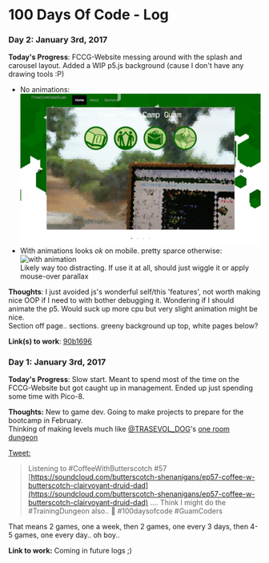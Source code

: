 # 100 Days Of Code - Log

### Day 2: January 3rd, 2017

**Today's Progress**: FCCG-Website messing around with the splash and carousel layout. Added a WIP p5.js background (cause I don't have any drawing tools :P)  

* No animations:  
![no animation](images/day001-fccg_particles.png)  
* With animations looks *ok* on mobile. pretty sparce otherwise:  
![with animation](images/day001-fccg_sinking_particles.gif)  
Likely way too distracting. If use it at all, should just wiggle it or apply mouse-over parallax

**Thoughts**: I just avoided js's wonderful self/this 'features', not worth making nice OOP if I need to with bother debugging it. Wondering if I should animate the p5. Would suck up more cpu but very slight animation might be nice.  
Section off page.. sections. greeny background up top, white pages below?

**Link(s) to work**: [90b1696](https://github.com/FreeCodeCampGuam/freecodecampguam.github.io/commit/90b1696f783b4c811c43a6892d15ebf7b9b5db8c)


### Day 1: January 3rd, 2017

**Today's Progress**: Slow start. Meant to spend most of the time on the FCCG-Website but got caught up in management. Ended up just spending some time with Pico-8.

**Thoughts:** New to game dev. Going to make projects to prepare for the bootcamp in February.  
Thinking of making levels much like [@TRASEVOL_DOG](https://twitter.com/TRASEVOL_DOG)'s [one room dungeon](https://trasevol-dog.itch.io/one-room-dungeon)  

[Tweet:](https://twitter.com/Guamfella/status/816295768361271296) 
>Listening to #CoffeeWithButterscotch #57 [https://soundcloud.com/butterscotch-shenanigans/ep57-coffee-w-butterscotch-clairvoyant-druid-dad](https://soundcloud.com/butterscotch-shenanigans/ep57-coffee-w-butterscotch-clairvoyant-druid-dad) …. Think I might do the #TrainingDungeon also.. 😬 #100daysofcode #GuamCoders 

That means 2 games, one a week, then 2 games, one every 3 days, then 4-5 games, one every day.. oh boy..

**Link to work:** Coming in future logs ;)

<!-- 
### Day 0: February 30, 2016 (Example 2)
##### (delete me or comment me out)

**Today's Progress**: Fixed CSS, worked on canvas functionality for the app.

**Thoughts**: I really struggled with CSS, but, overall, I feel like I am slowly getting better at it. Canvas is still new for me, but I managed to figure out some basic functionality.

**Link(s) to work**: [Calculator App](http://www.example.com)


### Day 1: June 27, Monday

**Today's Progress**: I've gone through many exercises on FreeCodeCamp.

**Thoughts** I've recently started coding, and it's a great feeling when I finally solve an algorithm challenge after a lot of attempts and hours spent.

**Link(s) to work**
1. [Find the Longest Word in a String](https://www.freecodecamp.com/challenges/find-the-longest-word-in-a-string)
2. [Title Case a Sentence](https://www.freecodecamp.com/challenges/title-case-a-sentence) 
-->
